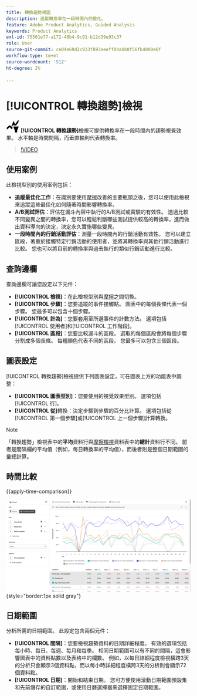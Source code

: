```yaml
---
title: 轉換趨勢視圖
description: 追蹤轉換率在一段時間內的變化。
feature: Adobe Product Analytics, Guided Analysis
keywords: Product Analytics
exl-id: 75501e77-a172-48b4-9c91-b12d39e93c37
role: User
source-git-commit: ce04e69d2c933f893eeeff04abb0f56fb4000e6f
workflow-type: tm+mt
source-wordcount: '512'
ht-degree: 2%

---
```


# [!UICONTROL 轉換趨勢]檢視

![轉換趨勢](/help/assets/icons/ConversionTrends.svg) **[!UICONTROL 轉換趨勢]**&#x200B;檢視可提供轉換率在一段時間內的趨勢視覺效果。 水平軸是時間間隔，而垂直軸則代表轉換率。

>[!VIDEO](https://video.tv.adobe.com/v/3421662/?learn=on)

## 使用案例

此檢視型別的使用案例包括：

* **追蹤最佳化工作**：在識別要使用[摩擦](funnel.md)改善的主要瓶頸之後，您可以使用此檢視來追蹤這些最佳化如何隨著時間影響轉換率。
* **A/B測試評估**：評估在漏斗內容中執行的A/B測試或實驗的有效性。 透過比較不同變異之間的轉換率，您可以輕鬆判斷哪些測試提供較高的轉換率，進而做出資料導向的決定，決定永久實施哪些變異。
* **一段時間內的行銷活動評估**：測量一段時間內的行銷活動有效性。 您可以建立區段，著重於接觸特定行銷活動的使用者，並將其轉換率與其他行銷活動進行比較。 您也可以將目前的轉換率與過去執行的類似行銷活動進行比較。

## 查詢邊欄

查詢邊欄可讓您設定以下元件：

* **[!UICONTROL 檢視]**：在此檢視型別與[摩擦](funnel.md)之間切換。
* **[!UICONTROL 步驟]**：您要追蹤的事件接觸點。 圖表中的每個長條代表一個步驟。 您最多可以包含十個步驟。
* **[!UICONTROL 計為]**：您要套用至所選事件的計數方法。 選項包括[!UICONTROL 使用者]和[!UICONTROL 工作階段]。
* **[!UICONTROL 區段]**：您要比較漏斗的區段。 選取的每個區段會將每個步驟分割成多個長條。 每種顏色代表不同的區段。 您最多可以包含三個區段。

## 圖表設定

[!UICONTROL 轉換趨勢]檢視提供下列圖表設定，可在圖表上方的功能表中調整：

* **[!UICONTROL 圖表型別]**：您要使用的視覺效果型別。 選項包括[!UICONTROL 行]。
* **[!UICONTROL 從]**&#x200B;轉換：決定步驟到步驟的百分比計算。 選項包括從[!UICONTROL 第一個步驟]或[!UICONTROL 上一個步驟]計算轉換。

>[!NOTE]
>
>「轉換趨勢」檢視表中的&#x200B;**平均**&#x200B;資料行與[摩擦檢視](funnel.md)資料表中的&#x200B;**總計**&#x200B;資料行不同。 前者是間隔欄的平均值（例如，每日轉換率的平均值），而後者則是整個日期範圍的彙總計算。

## 時間比較

{{apply-time-comparison}}

![轉換趨勢時間比較](../assets/conversion-trends-compare.png){style="border:1px solid gray"}

## 日期範圍

分析所需的日期範圍。 此設定包含兩個元件：

* **[!UICONTROL 間隔]**：您要檢視趨勢資料的日期詳細程度。 有效的選項包括每小時、每日、每週、每月和每季。 相同日期範圍可以有不同的間隔，這會影響圖表中的資料點數以及表格中的欄數。 例如，以每日詳細程度檢視橫跨3天的分析只會顯示3個資料點，而以每小時詳細程度橫跨3天的分析則會顯示72個資料點。
* **[!UICONTROL 日期]**：開始和結束日期。 您可方便使用滾動日期範圍預設集和先前儲存的自訂範圍，或使用日曆選擇器來選擇固定日期範圍。
